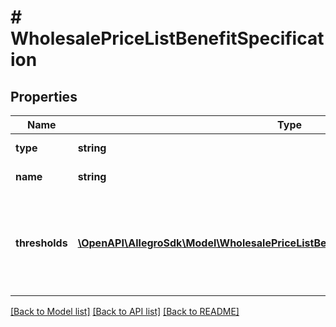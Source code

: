 # # WholesalePriceListBenefitSpecification

## Properties

Name | Type | Description | Notes
------------ | ------------- | ------------- | -------------
**type** | **string** |  | [default to 'WHOLESALE_PRICE_LIST']
**name** | **string** | Price list name (visible to you only). |
**thresholds** | [**\OpenAPI\AllegroSdk\Model\WholesalePriceListBenefitSpecificationAllOfThresholds[]**](WholesalePriceListBenefitSpecificationAllOfThresholds.md) | List of discount thresholds. A threshold with a higher quantity.lowerBound than another must also have a higher discount.percentage. |

[[Back to Model list]](../../README.md#models) [[Back to API list]](../../README.md#endpoints) [[Back to README]](../../README.md)
